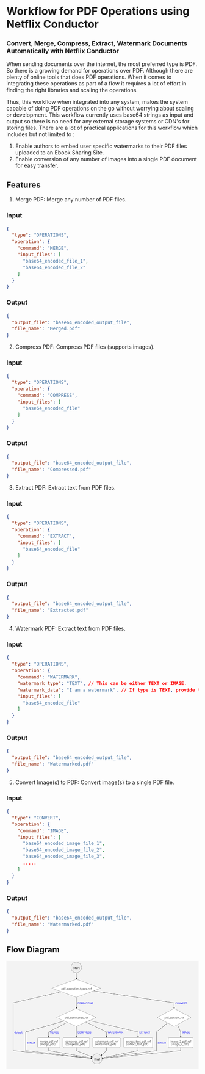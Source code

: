 # Workflow for PDF Operations using Netflix Conductor

### Convert, Merge, Compress, Extract, Watermark Documents Automatically with Netflix Conductor

When sending documents over the internet, the most preferred type is PDF. So there is a growing demand for operations over PDF. Although there are plenty of online tools that does PDF operations. When it comes to integrating these operations as part of 
a flow it requires a lot of effort in finding the right libraries and scaling the operations. 

Thus, this workflow when integrated into any system, makes the system capable of doing PDF operations on the go without worrying about scaling or development. This workflow currently uses base64 strings as input and output so there is no need for any external storage systems or CDN's
for storing files. There are a lot of practical applications for this workflow which includes but not limited to :

1. Enable authors to embed user specific watermarks to their PDF files uploaded to an Ebook Sharing Site.
2. Enable conversion of any number of images into a single PDF document for easy transfer.

## Features

1. Merge PDF: Merge any number of PDF files. 

### Input

```json
{
  "type": "OPERATIONS",
  "operation": {
    "command": "MERGE",
    "input_files": [
      "base64_encoded_file_1",
      "base64_encoded_file_2"
    ]
  }
}
```

### Output

```json
{
  "output_file": "base64_encoded_output_file",
  "file_name": "Merged.pdf"
}
```

2. Compress PDF: Compress PDF files (supports images).

### Input

```json
{
  "type": "OPERATIONS",
  "operation": {
    "command": "COMPRESS",
    "input_files": [
      "base64_encoded_file"
    ]
  }
}
```

### Output

```json
{
  "output_file": "base64_encoded_output_file",
  "file_name": "Compressed.pdf"
}
```

3. Extract PDF: Extract text from PDF files.

### Input

```json
{
  "type": "OPERATIONS",
  "operation": {
    "command": "EXTRACT",
    "input_files": [
      "base64_encoded_file"
    ]
  }
}
```

### Output

```json
{
  "output_file": "base64_encoded_output_file",
  "file_name": "Extracted.pdf"
}
```

4. Watermark PDF: Extract text from PDF files.


### Input

```json
{
  "type": "OPERATIONS",
  "operation": {
    "command": "WATERMARK",
    "watermark_type": "TEXT", // This can be either TEXT or IMAGE.
    "watermark_data": "I am a watermark", // If type is TEXT, provide the text to be added as a watermark. For Image add the base64_encoded string of image.
    "input_files": [
      "base64_encoded_file"
    ]
  }
}
```

### Output

```json
{
  "output_file": "base64_encoded_output_file",
  "file_name": "Watermarked.pdf"
}
```

5. Convert Image(s) to PDF: Convert image(s) to a single PDF file.

### Input

```json
{
  "type": "CONVERT",
  "operation": {
    "command": "IMAGE",
    "input_files": [
      "base64_encoded_image_file_1",
      "base64_encoded_image_file_2",
      "base64_encoded_image_file_3",
      .....
    ]
  }
}
```

### Output

```json
{
  "output_file": "base64_encoded_output_file",
  "file_name": "Watermarked.pdf"
}
```

## Flow Diagram

![img.png](screenshots/img.png)